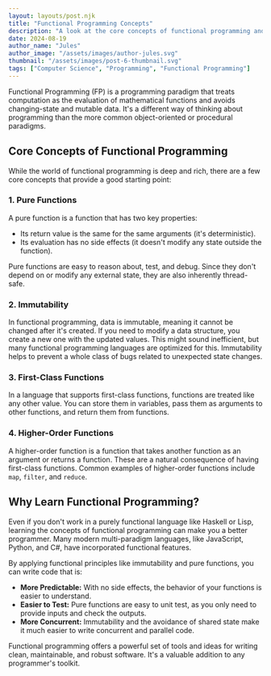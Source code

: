 ```yaml
---
layout: layouts/post.njk
title: "Functional Programming Concepts"
description: "A look at the core concepts of functional programming and how they can lead to more predictable and maintainable code."
date: 2024-08-19
author_name: "Jules"
author_image: "/assets/images/author-jules.svg"
thumbnail: "/assets/images/post-6-thumbnail.svg"
tags: ["Computer Science", "Programming", "Functional Programming"]
---
```


Functional Programming (FP) is a programming paradigm that treats computation as the evaluation of mathematical functions and avoids changing-state and mutable data. It's a different way of thinking about programming than the more common object-oriented or procedural paradigms.

## Core Concepts of Functional Programming

While the world of functional programming is deep and rich, there are a few core concepts that provide a good starting point:

### 1. Pure Functions
A pure function is a function that has two key properties:
*   Its return value is the same for the same arguments (it's deterministic).
*   Its evaluation has no side effects (it doesn't modify any state outside the function).

Pure functions are easy to reason about, test, and debug. Since they don't depend on or modify any external state, they are also inherently thread-safe.

### 2. Immutability
In functional programming, data is immutable, meaning it cannot be changed after it's created. If you need to modify a data structure, you create a new one with the updated values. This might sound inefficient, but many functional programming languages are optimized for this. Immutability helps to prevent a whole class of bugs related to unexpected state changes.

### 3. First-Class Functions
In a language that supports first-class functions, functions are treated like any other value. You can store them in variables, pass them as arguments to other functions, and return them from functions.

### 4. Higher-Order Functions
A higher-order function is a function that takes another function as an argument or returns a function. These are a natural consequence of having first-class functions. Common examples of higher-order functions include `map`, `filter`, and `reduce`.

## Why Learn Functional Programming?

Even if you don't work in a purely functional language like Haskell or Lisp, learning the concepts of functional programming can make you a better programmer. Many modern multi-paradigm languages, like JavaScript, Python, and C#, have incorporated functional features.

By applying functional principles like immutability and pure functions, you can write code that is:

*   **More Predictable:** With no side effects, the behavior of your functions is easier to understand.
*   **Easier to Test:** Pure functions are easy to unit test, as you only need to provide inputs and check the outputs.
*   **More Concurrent:** Immutability and the avoidance of shared state make it much easier to write concurrent and parallel code.

Functional programming offers a powerful set of tools and ideas for writing clean, maintainable, and robust software. It's a valuable addition to any programmer's toolkit.
